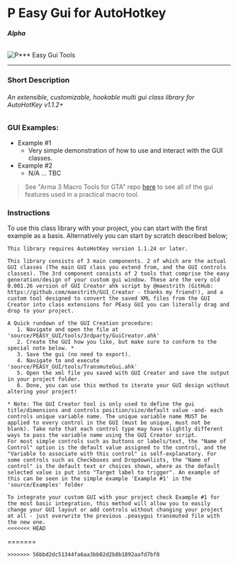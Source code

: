 # P Easy Gui for AutoHotkey
###### **Alpha**
![P*** Easy Gui Tools](http://oi65.tinypic.com/rcnj3q.jpg)
___
### **Short Description**
###### An extensible, customizable, hookable multi gui class library for AutoHotKey v1.1.2+

### **GUI Examples**: 
- Example #1
  - Very simple demonstration of how to use and interact with the GUI classes.
- Example #2
  - N/A ... TBC

>See "Arma 3 Macro Tools for GTA" repo [here](https://github.com/uniflare/Arma-3-Macro-Tools-for-GTA "A3MT for GTA") to see all of the gui features used in a practical macro tool.

### **Instructions**
To use this class library with your project, you can start with the first example as a basis. 
Alternatively you can start by scratch described below;
```
This library requires AutoHotKey version 1.1.24 or later.

This library consists of 3 main components. 2 of which are the actual GUI classes (The main GUI class you extend from, and the GUI controls classes). The 3rd component consists of 2 tools that comprise the easy generation/design of your custom gui window. These are the very old 0.001.26 version of GUI Creator ahk script by @maestrith (GitHub: https://github.com/maestrith/GUI_Creator - thanks my friend!), and a custom tool designed to convert the saved XML files from the GUI Creator into class extensions for PEasy GUI you can literally drag and drop to your project.

A Quick rundown of the GUI Creation procedure:
   1. Navigate and open the file at 'source/PEASY_GUI/tools/3rdparty/GuiCreator.ahk'
   2. Create the GUI how you like, but make sure to conform to the special note below. *
   3. Save the gui (no need to export).
   4. Navigate to and execute 'source/PEASY_GUI/tools/TransmuteGui.ahk'
   5. Open the xml file you saved with GUI Creator and save the output in your project folder.
   6. Done, you can use this method to iterate your GUI design without altering your project!
   
* Note: The GUI Creator tool is only used to define the gui title/dimensions and controls position/size/default value -and- each controls unique variable name. The unique variable name MUST be applied to every control in the GUI (must be unique, must not be blank). Take note that each control type may have slightly different ways to pass the variable name using the GUI Creator script.
For most simple controls such as buttons or labels/text, the "Name of Control" option is the default value assigned to the control, and the "Variable to associate with this control" is self-explanatory. For some controls such as Checkboxes and Dropdownlists, the "Name of control" is the default text or choices shown, where as the default selected value is put into "Target label to trigger". An example of this can be seen in the simple example 'Example #1' in the 'source/Examples' folder

To integrate your custom GUI with your project check Example #1 for the most basic integration, this method will allow you to easily change your GUI layout or add controls without changing your project at all - just overwrite the previous .peasygui transmuted file with the new one.
<<<<<<< HEAD
```
=======
```
>>>>>>> 56bbd2dc51344fa6aa3bb02d2b8b1892aafd7bf8
